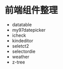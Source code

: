 # 前端组件整理
- datatable
- my97datepicker
- icheck
- kindeditor
- seletct2
- selectordie
- weather
- z-tree
